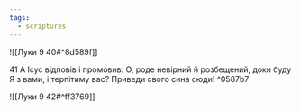 ```yaml
---
tags:
  - scriptures
---
```


![[Луки 9 40#^8d589f]]

41 А Ісус відповів і промовив: О, роде невірний й розбещений, доки буду Я з вами, і терпітиму вас? Приведи свого сина сюди! ^0587b7

![[Луки 9 42#^ff3769]]
